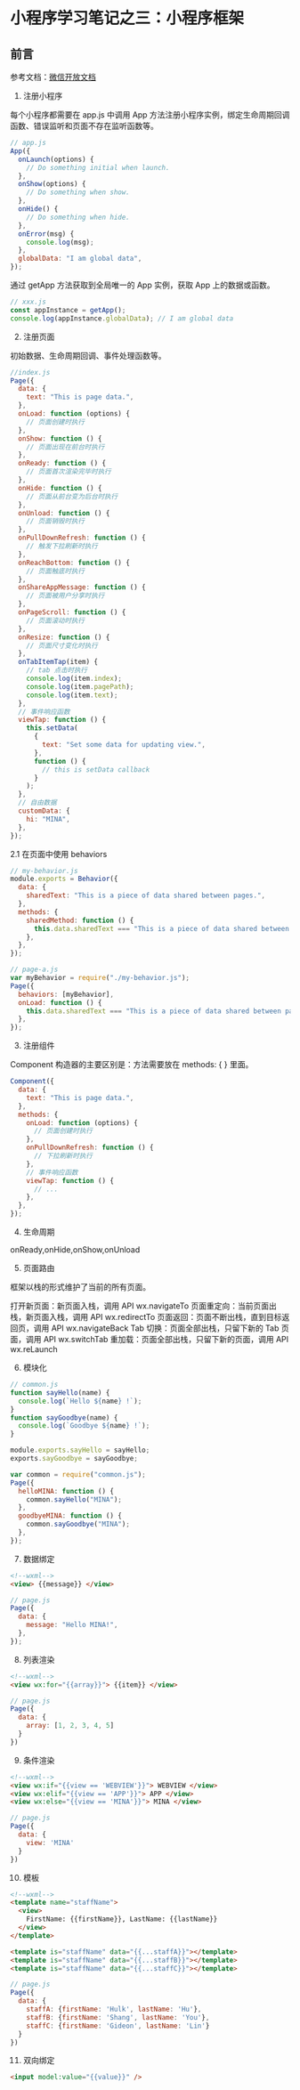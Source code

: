# 小程序学习笔记之三：小程序框架

## 前言

参考文档：[微信开放文档](https://developers.weixin.qq.com/miniprogram/dev/framework/)

1. 注册小程序

每个小程序都需要在 app.js 中调用 App 方法注册小程序实例，绑定生命周期回调函数、错误监听和页面不存在监听函数等。

```js
// app.js
App({
  onLaunch(options) {
    // Do something initial when launch.
  },
  onShow(options) {
    // Do something when show.
  },
  onHide() {
    // Do something when hide.
  },
  onError(msg) {
    console.log(msg);
  },
  globalData: "I am global data",
});
```

通过 getApp 方法获取到全局唯一的 App 实例，获取 App 上的数据或函数。

```js
// xxx.js
const appInstance = getApp();
console.log(appInstance.globalData); // I am global data
```

2. 注册页面

初始数据、生命周期回调、事件处理函数等。

```js
//index.js
Page({
  data: {
    text: "This is page data.",
  },
  onLoad: function (options) {
    // 页面创建时执行
  },
  onShow: function () {
    // 页面出现在前台时执行
  },
  onReady: function () {
    // 页面首次渲染完毕时执行
  },
  onHide: function () {
    // 页面从前台变为后台时执行
  },
  onUnload: function () {
    // 页面销毁时执行
  },
  onPullDownRefresh: function () {
    // 触发下拉刷新时执行
  },
  onReachBottom: function () {
    // 页面触底时执行
  },
  onShareAppMessage: function () {
    // 页面被用户分享时执行
  },
  onPageScroll: function () {
    // 页面滚动时执行
  },
  onResize: function () {
    // 页面尺寸变化时执行
  },
  onTabItemTap(item) {
    // tab 点击时执行
    console.log(item.index);
    console.log(item.pagePath);
    console.log(item.text);
  },
  // 事件响应函数
  viewTap: function () {
    this.setData(
      {
        text: "Set some data for updating view.",
      },
      function () {
        // this is setData callback
      }
    );
  },
  // 自由数据
  customData: {
    hi: "MINA",
  },
});
```

2.1 在页面中使用 behaviors

```js
// my-behavior.js
module.exports = Behavior({
  data: {
    sharedText: "This is a piece of data shared between pages.",
  },
  methods: {
    sharedMethod: function () {
      this.data.sharedText === "This is a piece of data shared between pages.";
    },
  },
});
```

```js
// page-a.js
var myBehavior = require("./my-behavior.js");
Page({
  behaviors: [myBehavior],
  onLoad: function () {
    this.data.sharedText === "This is a piece of data shared between pages.";
  },
});
```

3. 注册组件

Component 构造器的主要区别是：方法需要放在 methods: { } 里面。

```js
Component({
  data: {
    text: "This is page data.",
  },
  methods: {
    onLoad: function (options) {
      // 页面创建时执行
    },
    onPullDownRefresh: function () {
      // 下拉刷新时执行
    },
    // 事件响应函数
    viewTap: function () {
      // ...
    },
  },
});
```

4. 生命周期

onReady,onHide,onShow,onUnload

5. 页面路由

框架以栈的形式维护了当前的所有页面。

打开新页面：新页面入栈，调用 API wx.navigateTo
页面重定向：当前页面出栈，新页面入栈，调用 API wx.redirectTo
页面返回：页面不断出栈，直到目标返回页，调用 API wx.navigateBack
Tab 切换：页面全部出栈，只留下新的 Tab 页面，调用 API wx.switchTab
重加载：页面全部出栈，只留下新的页面，调用 API wx.reLaunch

6. 模块化

```js
// common.js
function sayHello(name) {
  console.log(`Hello ${name} !`);
}
function sayGoodbye(name) {
  console.log(`Goodbye ${name} !`);
}

module.exports.sayHello = sayHello;
exports.sayGoodbye = sayGoodbye;
```

```js
var common = require("common.js");
Page({
  helloMINA: function () {
    common.sayHello("MINA");
  },
  goodbyeMINA: function () {
    common.sayGoodbye("MINA");
  },
});
```

7. 数据绑定

```html
<!--wxml-->
<view> {{message}} </view>
```

```js
// page.js
Page({
  data: {
    message: "Hello MINA!",
  },
});
```

8. 列表渲染

```html
<!--wxml-->
<view wx:for="{{array}}"> {{item}} </view>
```

```js
// page.js
Page({
  data: {
    array: [1, 2, 3, 4, 5]
  }
})
```

9. 条件渲染

```html
<!--wxml-->
<view wx:if="{{view == 'WEBVIEW'}}"> WEBVIEW </view>
<view wx:elif="{{view == 'APP'}}"> APP </view>
<view wx:else="{{view == 'MINA'}}"> MINA </view>
```

```js
// page.js
Page({
  data: {
    view: 'MINA'
  }
})
```

10. 模板

```html
<!--wxml-->
<template name="staffName">
  <view>
    FirstName: {{firstName}}, LastName: {{lastName}}
  </view>
</template>

<template is="staffName" data="{{...staffA}}"></template>
<template is="staffName" data="{{...staffB}}"></template>
<template is="staffName" data="{{...staffC}}"></template>
```

```js
// page.js
Page({
  data: {
    staffA: {firstName: 'Hulk', lastName: 'Hu'},
    staffB: {firstName: 'Shang', lastName: 'You'},
    staffC: {firstName: 'Gideon', lastName: 'Lin'}
  }
})
```

11. 双向绑定

```html
<input model:value="{{value}}" />
```
